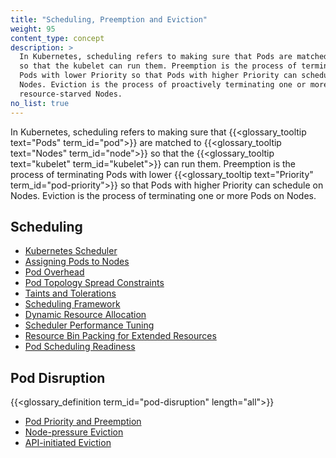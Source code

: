 ```yaml
---
title: "Scheduling, Preemption and Eviction"
weight: 95
content_type: concept
description: >
  In Kubernetes, scheduling refers to making sure that Pods are matched to Nodes
  so that the kubelet can run them. Preemption is the process of terminating 
  Pods with lower Priority so that Pods with higher Priority can schedule on 
  Nodes. Eviction is the process of proactively terminating one or more Pods on
  resource-starved Nodes.
no_list: true
---
```


In Kubernetes, scheduling refers to making sure that {{<glossary_tooltip text="Pods" term_id="pod">}}
are matched to {{<glossary_tooltip text="Nodes" term_id="node">}} so that the
{{<glossary_tooltip text="kubelet" term_id="kubelet">}} can run them. Preemption
is the process of terminating Pods with lower {{<glossary_tooltip text="Priority" term_id="pod-priority">}}
so that Pods with higher Priority can schedule on Nodes. Eviction is the process
of terminating one or more Pods on Nodes.

## Scheduling

* [Kubernetes Scheduler](/docs/concepts/scheduling-eviction/kube-scheduler/)
* [Assigning Pods to Nodes](/docs/concepts/scheduling-eviction/assign-pod-node/)
* [Pod Overhead](/docs/concepts/scheduling-eviction/pod-overhead/)
* [Pod Topology Spread Constraints](/docs/concepts/scheduling-eviction/topology-spread-constraints/)
* [Taints and Tolerations](/docs/concepts/scheduling-eviction/taint-and-toleration/)
* [Scheduling Framework](/docs/concepts/scheduling-eviction/scheduling-framework)
* [Dynamic Resource Allocation](/docs/concepts/scheduling-eviction/dynamic-resource-allocation)
* [Scheduler Performance Tuning](/docs/concepts/scheduling-eviction/scheduler-perf-tuning/)
* [Resource Bin Packing for Extended Resources](/docs/concepts/scheduling-eviction/resource-bin-packing/)
* [Pod Scheduling Readiness](/docs/concepts/scheduling-eviction/pod-scheduling-readiness/)

## Pod Disruption

{{<glossary_definition term_id="pod-disruption" length="all">}}

* [Pod Priority and Preemption](/docs/concepts/scheduling-eviction/pod-priority-preemption/)
* [Node-pressure Eviction](/docs/concepts/scheduling-eviction/node-pressure-eviction/)
* [API-initiated Eviction](/docs/concepts/scheduling-eviction/api-eviction/)
